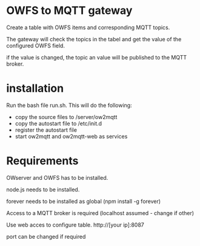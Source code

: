 # OWFS to MQTT gateway
Create a table with OWFS items and corresponding MQTT topics.

The gateway will check the topics in the tabel and get the value of the configured OWFS field.

if the value is changed, the topic an value will be published to the MQTT broker.

# installation
Run the bash file run.sh. This will do the following:

- copy the source files to /server/ow2mqtt
- copy the autostart file to /etc/init.d
- register the autostart file
- start ow2mqtt and ow2mqtt-web as services

# Requirements
OWserver and OWFS has to be installed.

node.js needs to be installed.

forever needs to be installed as global (npm install -g forever)

Access to a MQTT broker is required (localhost assumed - change if other)

Use web acces to configure table. http://[your ip]:8087

port can be changed if required
